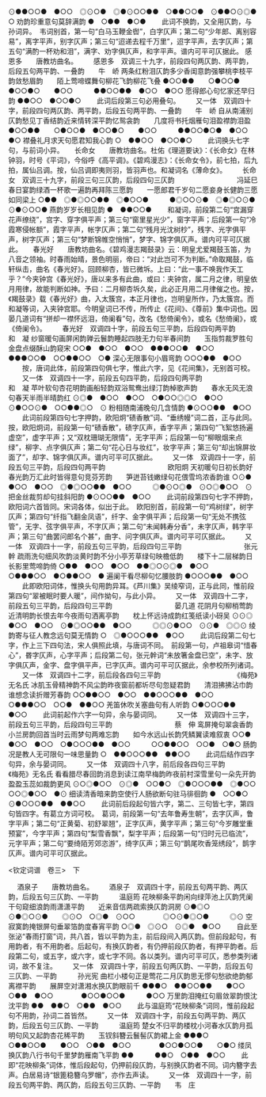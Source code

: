 <!-- { "loadSidebar": true } -->
⊙●●○○●　●○○　◎⊙○●　◎●⊙○○●●　○●●○○●　⊙●●○⊙◎●　○
劝韵珍重意句莫辞满韵
●　○●●　●○●
 　　此词不换韵，又全用仄韵，与孙词异。　韦词别首，第一句“白马玉鞭金辔”，白字仄声；第二句“少年郎、离别容易”，离字平声，别字仄声；第三句“迢递去程千万里”，迢字平声，去字仄声；第五句“满酌一杯劝和泪”，满字、劝字俱仄声，和字平声。谱内可平可仄据此。 
感恩多　　唐教坊曲名。
　　感恩多　双调三十九字，前段四句两仄韵、两平韵，后段五句两平韵、一叠韵　　牛　峤
两条红粉泪仄韵多少香闺意韵强攀桃李枝平韵敛愁眉韵　　陌上莺啼蝶舞句柳花飞韵柳花飞叠
●○○●●　　○●○○●　●○○●○　　●○○　　　●●○○●●　●○○　●○○
愿得郎心句忆家还早归韵
●●○○　●○○●○
 　　此词后段第三句必用叠句。 
　　又一体　双调四十字，前段四句两仄韵、两平韵，后段五句两平韵、一叠韵　　牛　峤
自从南浦别仄韵愁见丁香结韵近来情转深平韵忆鸳衾韵　　几度将书托烟雁句泪盈襟韵泪盈
●○○●●　　○●○○●　●○○●○　　●○○　　　●●○○●○●　●○○　●○
襟叠礼月求天句愿君知我心韵
○　●●○○　●○○●○
 　　此词换头七字句，与前词小异。 
　
长命女　　唐教坊曲名。杜佑《理道要诀》：《长命女》在林钟羽，时号《平词》，今俗呼《高平调》。《碧鸡漫志》：《长命女令》，前七拍，后九拍，属仙吕调。按，仙吕调即夷则羽，皆羽声也。和凝词名《薄命女》。
　　长命女　双调三十九字，前段三句三仄韵，后段四句三仄韵　　　　　　　　　冯延巳
春日宴韵绿酒一杯歌一遍韵再拜陈三愿韵　　一愿郎君千岁句二愿妾身长健韵三愿如同梁上
○●●　◎●◎○○●●　◎●○○●　　　●◎○○⊙●　◎●◎○⊙●　⊙●⊙○○●
燕韵岁岁长相见韵
●　●●○○●
 　　和凝词，前段第二句“宫漏穿花声缭绕”，宫字、穿字俱平声；第三句“窗里星光少”，窗字平声；后段第一句“冷霞寒侵帐额”，霞字平声，帐字仄声；第二句“残月光沈树杪”，残字、光字俱平声，树字仄声；第三句“梦断锦帷空悄悄”，梦字、锦字俱仄声。谱内可平可仄据此。 
　
春光好　　唐教坊曲名。《碧鸡漫志羯鼓录》云：明皇尤爱羯鼓玉笛，为八音之领袖。时春雨始晴，景色明丽，帝曰：“对此岂可不为判断。”命取羯鼓，临轩纵击，曲名《春光好》。回顾柳杏，皆已微坼。上曰：“此一事不唤我作天工乎？”今夹钟宫《春光好》，唐以来多有此曲，或曰：夹钟宫，属二月之律，明皇依月用律，故能判断如神。予曰：二月柳杏坼久矣，此必正月用二月律催之也。按，《羯鼓录》载《春光好》曲，入太簇宫，本正月律也，岂明皇所作，乃太簇宫。而和凝等词，入夹钟宫耶。今明皇词已不传，所传止《花间》、《尊前》集中词也。因晏几道词有“拼却一襟怀远泪，倚阑看”句，改名《愁倚阑令》，或名《愁倚阑》，或《倚阑令》。
　　春光好　双调四十字，前段五句三平韵，后段四句两平韵　　　　　　　　　　和　凝
纱窗暖句画屏闲韵亸云鬟韵睡起四肢无力句半春间韵　　玉指剪裁罗胜句金盘点缀酥山韵窥宋
○○●　●○○　●○○　●●●○○●　●○○　　　●●●○○●　○○●●○○　○●
深心无限事句小眉弯韵
○○○●●　●○○
 　　按，唐词此体，前段第四句俱七字，惟此六字，见《花间集》，无别首可校。 
　　又一体　双调四十一字，前段五句四平韵，后段四句两平韵　　　　　　　　　和　凝
苹叶软句杏花明韵画船轻韵双浴鸳鸯出绿汀韵棹歌声韵　　春水无风无浪句春天半雨半晴韵红
⊙◎●　●○○　●○○　○●○○◎◎○　●○○　　　⊙●○○⊙●　○○●●◎○　⊙
粉相随南浦晚句几含情韵
●⊙○○●●　●○○
 　　此词前段第四句七字押韵，欧阳炯“碛香散”词、“垂绣幔”词二首，正与此同。　按，欧阳炯词，前段第一句“碛香散”，碛字仄声，香字平声；第四句“飞絮悠扬遍虚空”，虚字平声；又“双枕珊瑚无限情”，无字平声；后段第一句“柳眼烟来点绿”，柳字、点字俱仄声；第二句“花心日与妆红”，妆字平声；第三句“却出锦屏妆面了”，却字、锦字俱仄声。谱内可平可仄据此。 
　　又一体　双调四十一字，前段五句三平韵，后段四句两平韵　　　　　　　　　欧阳炯
天初暖句日初长韵好春光韵万汇此时皆得意句竞芬芳韵　　笋迸苔钱嫩绿句花偎雪坞浓香韵谁
○⊙●　●○○　●○○　◎●◎○○●●　●○○　　　◎●⊙○◎●　⊙○◎●○○　⊙
把金丝裁剪却句挂斜阳韵
●⊙○○●●　●○○
 　　此词前段第四句七字不押韵，欧阳词六首皆同。宋词各体，似出于此。　欧阳别首，前段第一句“鸡树绿”，树字仄声；第四句“纤指飞翻金凤语”，纤字、金字俱平声；后段第一句“无处不携弦管”，无字、弦字俱平声，不字仄声；第二句“未闻韩寿分香”，未字仄声，韩字平声；第三句“曲罢问郎名个甚”，曲字、问字俱仄声。谱内可平可仄据此。 
　　又一体　双调四十一字，前段五句三平韵，后段四句三平韵　　　　　　　　　张元幹
疏雨洗句细风吹韵淡黄时韵不分小亭芳草绿句映檐低韵　　楼下十二层梯韵日长影里莺啼韵倚
○●●　●○○　●○○　●●◎○⊙◎●　●○○　　　○●●●○○　●○●●○○　●
遍阑干看尽柳句忆腰肢韵
●○○○●●　●○○
 　　此即欧阳词体，惟换头句用韵异耳。《芦川集》吴绫窄词，正与此同，惟前段第四句“翠被眠时要人暖”，间作拗句，与此小异。 
　　又一体　双调四十二字，前段五句三平韵，后段四句三平韵　　　　　　　　　晏几道
花阴月句柳梢莺韵近清明韵长恨去年今夜雨句洒离亭韵　　枕上怀远诗成韵红笺纸读小砑吴
⊙⊙◎　●○○　●○○　⊙●◎○○●●　●○○　　　◎◎⊙●○○　⊙⊙●　◎◎⊙
绫韵寄与征人教念远句莫无情韵
○　◎●○○○●●　●○○
 　　此词后段第二句七字，作上三下四句法，宋人俱照此填，与唐词不同。　前段第一句，卢祖皋词“惜春心”，昬字仄声，心字平声；后段第二句，张元幹词“未放箸金盘已空”，未字、放字俱仄声，金字、盘字俱平声，已字仄声。谱内可平可仄据此，余参校所列诸词。 
　　又一体　双调四十二字，前后段各四句三平韵　　　　　　　　　　　《梅苑》无名氏
冰肌玉骨精神韵不风尘韵昨夜窗前都圻尽句忽疑君韵　　清泪拂拂沾巾韵谁想念读折赠芳春韵
○○●●○○　●○○　●●○○○●●　●○○　　　○●●●○○　○○●　●●○○
羌笛休吹关塞曲句有人听韵
○●○○○●●　●○○
 　　此词前起作六字一句异，余与晏词同。 
　　又一体　双调四十三字，前段五句三平韵，后段四句三平韵　　　　　　　　　蔡　伸
鸾屏掩句翠衾香韵小兰房韵回首当时云雨梦句两难忘韵　　如今水远山长韵凭鳞翼读难叙衷
○○●　●○○　●○○　○●○○○●●　●○○　　　○○●●○○　○○●　○●○
肠韵况是教人无可限句一味思量韵
○　●●○○○●●　●●○○
 　　此词后结作四字句异，余与晏词同。 
　　又一体　双调四十八字，前后段各四句三平韵　　　　　　　　　　　《梅苑》无名氏
看看腊尽春回韵消息到读江南早梅韵昨夜前村深雪里句一朵先开韵　　盈盈玉蕊如裁韵更风
⊙○◎●○○　⊙◎●　○○●○　◎●○○○●●　◎●○○　　　○○◎●○○　●⊙
细读清香暗来韵空使行人肠欲断句驻马徘徊韵
●　○○●○　⊙●○○○●●　●●○○
 　　此词前后段起句皆六字，第二、三句皆七字，第四句皆四字。有葛立方词可校。　葛词，前段第一句“去年鲁寿生朝”，去字仄声，鲁字平声；第二句“正黄菊、初舒翠翘”，正字仄声，黄字平声；第三句“今岁雕堂重预宴”，今字平声；第四句“梨雪香飘”，梨字平声；后段第一句“归时元已临流”，元字平声；第二句“要绮陌芳郊恣游”，绮字仄声；第三句“鹊尾吹香笼绣段”，鹊字仄声。谱内可平可仄据此。 



  <钦定词谱　卷三>　下



　
酒泉子　　唐教坊曲名。
　　酒泉子　双调四十字，前段五句两平韵、两仄韵，后段五句三仄韵、一平韵　　　温庭筠
花映柳条平韵闲向绿萍池上仄韵凭阑干句窥细浪韵雨潇潇平韵　　近来音信两疏索换仄韵洞房
⊙●◎○　　⊙●◎○⊙●　　◎⊙○　○◎●　⊙○○　　　　◎○⊙●◎○●　　　◎⊙
空寂寞韵掩银屏句垂翠箔韵度春宵平韵
○◎●　◎⊙○　⊙◎●　●○○
 　　自此至张泌“春雨打窗”词，共八首，皆以平韵为主，前后段间入两仄韵。但前段起句，有用韵者，有不用韵者。后起句，有换仄韵者，有仍押前段仄韵者，有押平韵者。后段第二句，或五字，或六字，或七字不同。各以类列。谱内可平可仄，悉参类列诸词，故不复注。 
　　又一体　双调四十字，前段五句两仄韵、一平韵，后段五句三仄韵、一平韵　　　孙光宪
曲栏小楼句正是莺花二月仄韵思无憀句愁欲绝韵郁离襟平韵　　展屏空对潇湘水换仄韵眼前千
●●●○　●●○○●●　　●○○　○●●　●○○　　　　●○○●○○●　　　●○○
万里韵泪掩红句眉敛翠韵恨沈沈平韵
●●　●●○　○●●　●○○
 　　此与温庭筠“花映柳条”词同，惟前段起句不用韵，孙词二首皆然。 
　　又一体　双调四十字，前段五句两平韵、两仄韵，后段五句三仄韵、一平韵　　　温庭筠
楚女不归平韵楼枕小河春水仄韵月孤明句风又起韵杏花稀平韵　　玉钗斜簪云鬟髻仄韵裙上金
●●●○　　○●●○○●　　●○○　○●●　●○○　　　　●○○●○○●　　○●○
缕凤换仄韵八行书句千里梦韵雁南飞平韵
●●　　　●●○　○●●　●○○
 　　此即“花映柳条”词体，惟后段起句，仍押前段仄韵，与别换仄韵者不同。词内簪字去声。白居易诗“银篦稳簪乌罗帽”，亦作去声读。 
　　又一体　双调四十一字，前段五句两平韵、两仄韵，后段五句三仄韵、一平韵　　韦　庄
